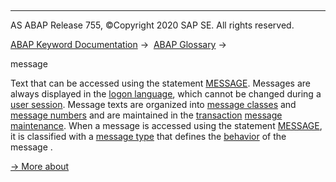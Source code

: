   

* * *

AS ABAP Release 755, ©Copyright 2020 SAP SE. All rights reserved.

[ABAP Keyword Documentation](https://help.sap.com/doc/abapdocu_755_index_htm/7.55/en-US/abenabap.htm) →  [ABAP Glossary](https://help.sap.com/doc/abapdocu_755_index_htm/7.55/en-US/abenabap_glossary.htm) → 

message

Text that can be accessed using the statement [MESSAGE](https://help.sap.com/doc/abapdocu_755_index_htm/7.55/en-US/abapmessage.htm). Messages are always displayed in the [logon language](https://help.sap.com/doc/abapdocu_755_index_htm/7.55/en-US/abenlogon_language_glosry.htm "Glossary Entry"), which cannot be changed during a [user session](https://help.sap.com/doc/abapdocu_755_index_htm/7.55/en-US/abenuser_session_glosry.htm "Glossary Entry"). Message texts are organized into [message classes](https://help.sap.com/doc/abapdocu_755_index_htm/7.55/en-US/abenmessage_class_glosry.htm "Glossary Entry") and [message numbers](https://help.sap.com/doc/abapdocu_755_index_htm/7.55/en-US/abenmessage_number_glosry.htm "Glossary Entry") and are maintained in the [transaction](https://help.sap.com/doc/abapdocu_755_index_htm/7.55/en-US/abentransaction_glosry.htm "Glossary Entry") [message maintenance](https://help.sap.com/doc/abapdocu_755_index_htm/7.55/en-US/abenmessage_maintenance_glosry.htm "Glossary Entry"). When a message is accessed using the statement [MESSAGE](https://help.sap.com/doc/abapdocu_755_index_htm/7.55/en-US/abapmessage.htm), it is classified with a [message type](https://help.sap.com/doc/abapdocu_755_index_htm/7.55/en-US/abenmessage_type_glosry.htm "Glossary Entry") that defines the [behavior](https://help.sap.com/doc/abapdocu_755_index_htm/7.55/en-US/abenabap_messages_types.htm) of the message .

[→ More about](https://help.sap.com/doc/abapdocu_755_index_htm/7.55/en-US/abenabap_messages.htm)